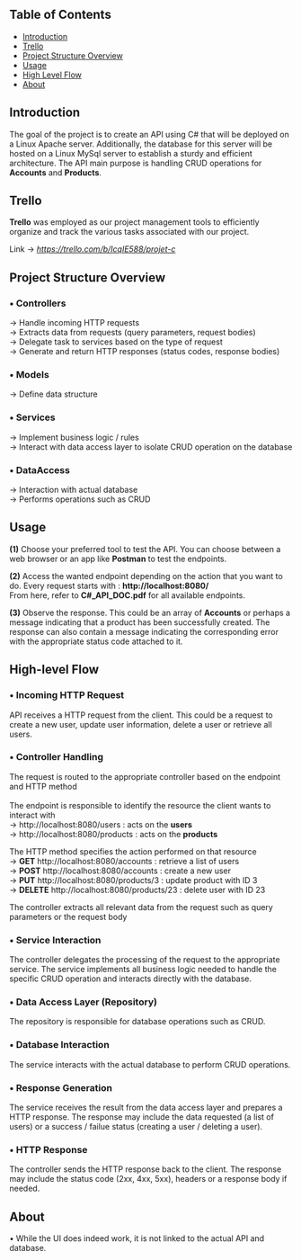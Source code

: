## Table of Contents

- [Introduction](#introduction)
- [Trello](#trello)
- [Project Structure Overview](#project-structure-overview)
- [Usage](#usage)
- [High Level Flow](#high-level-flow)
- [About](#about)

##  Introduction
The goal of the project is to create an API using C# that will be deployed on a Linux Apache server. Additionally, the database for this server will be hosted on a Linux MySql server to establish a sturdy and efficient architecture. The API main purpose is handling CRUD operations for **Accounts** and **Products**.

## Trello
**Trello** was employed as our project management tools to efficiently organize and track the various tasks associated with our project.

Link → *https://trello.com/b/IcqIE588/projet-c*

## Project Structure Overview

### • Controllers
→ Handle incoming HTTP requests <br>
→ Extracts data from requests (query parameters, request bodies) <br>
→ Delegate task to services based on the type of request <br>
→ Generate and return HTTP responses (status codes, response bodies)

### • Models
→ Define data structure

### • Services
→ Implement business logic / rules <br>
→ Interact with data access layer to isolate CRUD operation on the database

### • DataAccess
→ Interaction with actual database <br>
→ Performs operations such as CRUD

## Usage
**(1)** Choose your preferred tool to test the API. You can choose between a web browser or an app like **Postman** to test the endpoints. <br>

**(2)** Access the wanted endpoint depending on the action that you want to do. Every request starts with : **http://localhost:8080/** <br>
From here, refer to **C#_API_DOC.pdf** for all available endpoints.

**(3)** Observe the response. This could be an array of **Accounts** or perhaps a message indicating that a product has been successfully created. The response can also contain a message indicating the corresponding error with the appropriate status code attached to it.

## High-level Flow
### • Incoming HTTP Request
API receives a HTTP request from the client. This could be a request to create a new user, update user information, delete a user or retrieve all users.

### • Controller Handling
The request is routed to the appropriate controller based on the endpoint and HTTP method <br> <br> The endpoint is responsible to identify the resource the client wants to interact with <br>
→ http://localhost:8080/users : acts on the **users** <br>
→ http://localhost:8080/products : acts on the **products** <br>

The HTTP method specifies the action performed on that resource <br>
→ **GET** http://localhost:8080/accounts : retrieve a list of users <br>
→ **POST** http://localhost:8080/accounts : create a new user <br>
→ **PUT** http://localhost:8080/products/3 : update product with ID 3 <br>
→ **DELETE** http://localhost:8080/products/23  : delete user with ID 23 <br>

The controller extracts all relevant data from the request such as query parameters or the request body

### • Service Interaction
The controller delegates the processing of the request to the appropriate service. The service implements all business logic needed to handle the specific CRUD operation and interacts directly with the database.

### • Data Access Layer (Repository)
The repository is responsible for database operations such as CRUD.

### • Database Interaction
The service interacts with the actual database to perform CRUD operations.

### • Response Generation
The service receives the result from the data access layer and prepares a HTTP response. The response may include the data requested (a list of users) or a success / failue status (creating a user / deleting a user).

### • HTTP Response
The controller sends the HTTP response back to the client. The response may include the status code (2xx, 4xx, 5xx), headers or a response body if needed.

## About
• While the UI does indeed work, it is not linked to the actual API and database.
